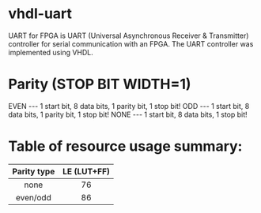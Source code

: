 # vhdl-uart
  UART for FPGA is UART (Universal Asynchronous Receiver & Transmitter) controller for serial communication with an FPGA. The UART controller was implemented using VHDL.

# Parity (STOP BIT WIDTH=1)
  EVEN --- 1 start bit, 8 data bits, 1 parity bit, 1 stop bit!
  ODD  --- 1 start bit, 8 data bits, 1 parity bit, 1 stop bit!
  NONE --- 1 start bit, 8 data bits, 1 stop bit!

# Table of resource usage summary:
  Parity type | LE (LUT+FF) |
  :---:|:---:|
  none        | 76 |
  even/odd    | 86 |



